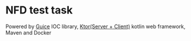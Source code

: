 # NFD test task
Powered by [Guice](https://github.com/google/guice) IOC library, [Ktor(Server + Client)](https://ktor.io/) kotlin web framework, Maven and Docker